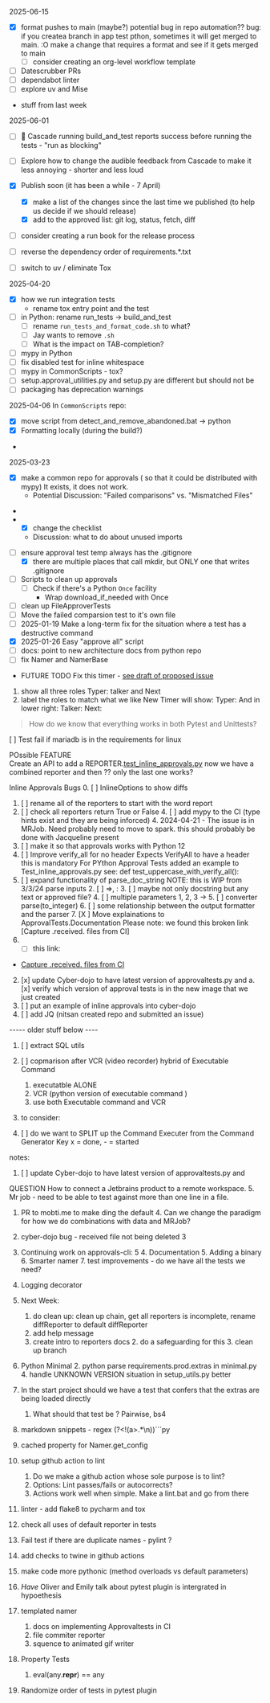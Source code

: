 2025-06-15
- [x] format pushes to main (maybe?)
     potential bug in repo automation?? bug:  if you createa branch in app test pthon, sometimes it will get merged to main. :O
     make a change that requires a format and see if it gets merged to main
   - [ ] consider creating an org-level workflow template
- [ ] Datescrubber PRs
- [ ] dependabot linter
- [ ] explore uv and Mise
- stuff from last week

2025-06-01
- [ ] 🐜 Cascade running build_and_test reports success before running the tests - "run as blocking"
- [ ] Explore how to change the audible feedback from Cascade to make it less annoying - shorter and less loud
- [x] Publish soon (it has been a while - 7 April)
   - [x] make a list of the changes since the last time we published (to help us decide if we should release)
   - [x] add to the approved list: git log, status, fetch, diff
- [ ] consider creating a run book for the release process
- [ ] reverse the dependency order of requirements.*.txt
- [ ] switch to uv / eliminate Tox 


2025-04-20
- [x] how we run integration tests
    - rename tox entry point and the test
- [ ] in Python: rename run_tests -> build_and_test
    - [ ] rename `run_tests_and_format_code.sh` to what?
    - [ ] Jay wants to remove `.sh`
    - [ ] What is the impact on TAB-completion?
- [ ] mypy in Python
- [ ] fix disabled test for inline whitespace
- [ ] mypy in CommonScripts - tox?
- [ ] setup.approval_utilities.py and setup.py are different but should not be
- [ ] packaging has deprecation warnings
 
2025-04-06
In `CommonScripts` repo:
- [x] move script from detect_and_remove_abandoned.bat -> python
- [x] Formatting locally (during the build?)
- 
2025-03-23 
-  [x] make a common repo for approvals ( so that it could be distributed with mypy) It exists, it does not work. 
  -   Potential Discussion: "Failed comparisons" vs. "Mismatched Files"
- 
- 
  - [x] change the checklist
  - Discussion: what to do about unused imports
- [ ] ensure approval test temp always has the .gitignore
    - [x] there are multiple places that call mkdir, but ONLY one that writes .gitignore
    
- [ ] Scripts to clean up approvals
     - [ ] Check if there's a Python `Once` facility
       - Wrap download_if_needed with Once
- [ ] clean up FileApproverTests
- [ ] Move the failed comparsion test to it's own file
- [ ] 2025-01-19 Make a long-term fix for the situation where a test has a destructive command
- [x] 2025-01-26 Easy "approve all" script
- [ ] docs: point to new architecture docs from python repo
- [ ] fix Namer and NamerBase

- FUTURE TODO
Fix this timer - [see draft of proposed issue](https://docs.google.com/document/d/1avKRVobADSIxXiwRQt0o3Ohawvdbbo4UDlWtyRYhuRo/edit?usp=sharing)
1) show all three roles
Typer: talker and Next
2) label the roles to match what we like
New Timer will show: 
Typer: <typer name>
And in lower right:
Talker: <talker name>
Next: <name of next person>


> How do we know that everything works in both Pytest and Unittests?
> 
[ ] Test fail if mariadb is in the requirements for linux

POssible FEATURE  
Create an API to add a REPORTER.[test_inline_approvals.py](tests%2Ftest_inline_approvals.p[ok.approved.txt](ok.approved.txt)y)
    now we have a combined reporter  and then ?? only the last one works? 

Inline Approvals Bugs
0. [ ] InlineOptions to show diffs
1. [ ] rename all of the reporters to start with the word report
2. [ ] check all reporters return True or False
    4. [ ] add mypy to the CI (type hints exist and they are being inforced)
   4. 2024-04-21 - The issue is in MRJob. Need probably need to move to spark. this should probably be done with Jacqueline present
3. [ ] make it so that approvals works with Python 12
4. [ ] Improve verify_all for no header
        Expects VerifyAll to have a header
        this is mandatory For PYthon Approval Tests
        added an example to Test_inline_approvals.py
        see: def test_uppercase_with_verify_all():
5. [ ] expand functionality of parse_doc_string     NOTE: this is WIP from 3/3/24 parse inputs
   2. [ ] =>, :
      3. [ ] maybe not only docstring but any text or approved file?
   4. [ ] multiple parameters 1, 2, 3 -> 
   5. [ ] converter parse(to_integer)
   6. [ ] some relationship between the output formatter and the parser
      7. [X ] Move explainations to ApprovalTests.Documentation 
      Please note: we found this broken link [Capture .received. files from CI]
8.   * [ ]  this link: 
   * [Capture .received. files from CI](https://github.com/approvals/ApprovalTests.Java/blob/master/approvaltests/docs/explanations/how_to/CaptureFilesFromCI.md)
  


2. [x] update Cyber-dojo to have latest version of approvaltests.py and
   a. [x] verify which version of approval tests is in the new image that we just created
2. [ ] put an example of inline approvals into cyber-dojo
3. [ ] add JQ (nitsan created repo and submitted an issue)

-----  older stuff below ----
   1. [ ] extract SQL utils

7. [ ] copmarison after VCR (video recorder) hybrid of Executable Command 
   1. executatble ALONE
   2. VCR (python version of executable command )
   3. use both Executable command and VCR
8. to consider:
9. [ ] do we want to SPLIT up the Command Executer from the Command Generator 
Key x = done, - = started

notes: 
1. [ ] update Cyber-dojo to have latest version of approvaltests.py and


QUESTION
How to connect a Jetbrains product to a remote workspace.
5. Mr job - need to be able to test against more than one line in a file.
1. PR to mobti.me to make ding the default
   4. Can we change the paradigm for how we do combinations with data and MRJob?
1. cyber-dojo bug - received file not being deleted 3
3. Continuing work on approvals-cli: 5
   4. Documentation
   5. Adding a binary
   6. Smarter namer
   7. test improvements - do we have all the tests we need?
3. Logging decorator



6. Next Week:
   1. do clean up:
   clean up chain, 
   get all reporters is incomplete, 
   rename diffReporter to default diffReporter
   2. add help message
   3. create intro to reporters docs
      2. do a safeguarding for this
      3. clean up branch
7. Python Minimal 
   2. python parse requirements.prod.extras in minimal.py
   4. handle UNKNOWN VERSION situation in setup_utils.py better
8. In the start project should we have a test that confers that the extras are being loaded directly 
   1. What should that test be ? Pairwise, bs4
9. markdown snippets - regex (?<!(a>.*\n))```py
10. cached property for Namer.get_config 
11. setup github action to lint
    1. Do we make a github action whose sole purpose is to lint? 
    2. Options: Lint passes/fails or autocorrects? 
    3. Actions work well when simple. Make a lint.bat and go from there
12. linter - add flake8 to pycharm and tox
13. check all uses of default reporter in tests
14. Fail test if there are duplicate names - pylint ?
15. add checks to twine in github actions
16. make code more pythonic (method overloads vs default parameters)
17. _Have_ Oliver and Emily talk about pytest plugin is intergrated in hypoethesis
18. templated namer
    1. docs on implementing Approvaltests in CI
    2. file commiter reporter
    3. squence to animated gif writer
19. Property Tests
    1. eval(any.__repr__) == any

1. Randomize order of tests in pytest plugin
